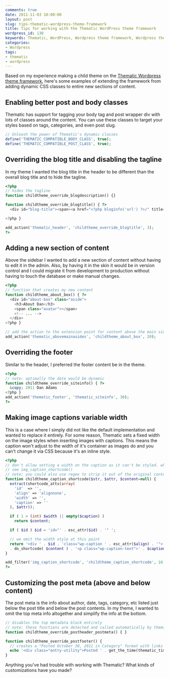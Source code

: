```yaml
---
comments: true
date: 2011-11-03 10:00:00
layout: post
slug: tips-thematic-wordpress-theme-framework
title: Tips for working with the Thematic WordPress theme framework
wordpress_id: 130
keywords: Thematic, WordPress, Wordpress theme framework, Wordpress theme
categories:
- Wordpress
tags:
- thematic
- wordpress
---
```


Based on my experience making a child theme on the <a href="http://themeshaper.com/thematic/" target="_blank">Thematic Wordpress theme framework</a>, here's some examples of extending the framework from adding dynamic CSS classes to entire new sections of content.

<!--more-->

## Enabling better post and body classes

Thematic has support for tagging your body tag and post wrapper div with lots of classes around the content. You can use these classes to target your styles based on tags, categories, and even post slug.

```php
// Unleash the power of Thematic's dynamic classes
define('THEMATIC_COMPATIBLE_BODY_CLASS', true);
define('THEMATIC_COMPATIBLE_POST_CLASS', true);
```

## Overriding the blog title and disabling the tagline

In my theme I wanted the blog title in the header to be different than the overall blog title and to hide the tagline.

```php
<?php
// hides the tagline
function childtheme_override_blogdescription() {}

function childtheme_override_blogtitle() { ?>
  <div id="blog-title"><span><a href="<?php bloginfo('url') ?>/" title="Dan Adams" rel="home">Dan Adams</a></span></div>

<?php }

add_action('thematic_header', 'childtheme_override_blogtitle', 3);
?>
```

## Adding a new section of content

Above the sidebar I wanted to add a new section of content without having to edit it in the admin. Also, by having it in the skin it would be in version control and I could migrate it from development to production without having to touch the database or make manual changes.

```php
<?php
// function that creates my new content
function childtheme_about_box() { ?>
  <div id="about-box" class="aside">
    <h3>About Dan</h3>
    <span class="avatar"></span>
    <!-- ... -->
  </div>
<?php }

// add the action to the extension point for content above the main sidebars
add_action('thematic_abovemainasides', 'childtheme_about_box', 20);
```

## Overriding the footer

Similar to the header, I preferred the footer content be in the theme.

```php
<?php
// note: optimally the date would be dynamic
function childtheme_override_siteinfo() { ?>
  &copy; 2011 Dan Adams
<?php }
add_action('thematic_footer', 'thematic_siteinfo', 30);
?>
```

## Making image captions variable width

This is a case where I simply did not like the default implementation and wanted to replace it entirely. For some reason, Thematic sets a fixed width on the image styles when inserting images with captions. This means the caption won't adjust to the width of it's container as images do and you can't change it via CSS because it's an inline style.

```php
<?php
// don't allow setting a width on the caption as it can't be styled. what were they thinking?
// see img_caption_shortcode()
// note: you could also use regex to strip it out of the original content rather than copy/pasting. but which is grosser?
function childtheme_caption_shortcode($str, $attr, $content=null) {
  extract(shortcode_atts(array(
    'id'  => '',
    'align' => 'alignnone',
    'width' => '',
    'caption' => ''
  ), $attr));

  if ( 1 > (int) $width || empty($caption) )
    return $content;

  if ( $id ) $id = 'id="' . esc_attr($id) . '" ';

  // we omit the width style at this point
  return '<div ' . $id . 'class="wp-caption ' . esc_attr($align) . '">'
  . do_shortcode( $content ) . '<p class="wp-caption-text">' . $caption . '</p></div>';
}

add_filter('img_caption_shortcode', 'childtheme_caption_shortcode', 10, 3);
?>
```

## Customizing the post meta (above and below content)

The post meta is the info about author, date, tags, category, etc listed just below the post title and below the post contents. In my theme, I wanted to omit the top meta info altogether and simplify the info at the bottom.

```php
// disables the top metadata block entirely
// note: these functions are detected and called automatically by thematic. no add_action() or add_filter() needed.
function childtheme_override_postheader_postmeta() { }

function childtheme_override_postfooter() {
  // creates a "Posted October 30, 2011 in Category" format with links o the category(s)
  echo '<div class="entry-utility">Posted ' . get_the_time(thematic_time_display()) . ' in ' . get_the_category_list(', ') . '</div>';
}
```

Anything you've had trouble with working with Thematic? What kinds of customizations have you made?